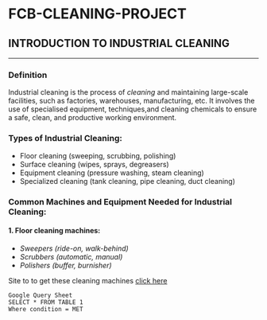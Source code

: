 # FCB-CLEANING-PROJECT
## **INTRODUCTION TO INDUSTRIAL CLEANING** 
---
### Definition
Industrial cleaning is the process of *cleaning* and maintaining large-scale facilities,
such as factories, warehouses, manufacturing, etc. It involves the use of specialised equipment,
techniques,and cleaning chemicals to ensure a safe, clean, and productive working environment.
### Types of Industrial Cleaning:
- Floor cleaning (sweeping, scrubbing, polishing)
- Surface cleaning (wipes, sprays, degreasers)
- Equipment cleaning (pressure washing, steam cleaning)
- Specialized cleaning (tank cleaning, pipe cleaning, duct cleaning)
### Common Machines and Equipment Needed for Industrial Cleaning:
#### 1. Floor cleaning machines:
* *Sweepers (ride-on, walk-behind)*
* *Scrubbers (automatic, manual)*
* *Polishers (buffer, burnisher)*
  
Site to to get these cleaning machines [click here](https://www.kaercher.com/us/)


```
Google Query Sheet
SELECT * FROM TABLE 1
Where condition = MET

















